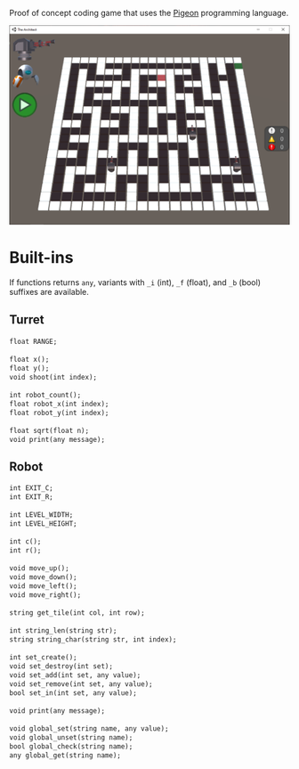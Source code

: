 Proof of concept coding game that uses the [Pigeon](https://github.com/kostic017/pigeon) programming language.

![](screenshot.png)

# Built-ins

If functions returns `any`, variants with `_i` (int), `_f` (float), and `_b` (bool) suffixes are available.

## Turret

```
float RANGE;

float x();
float y();
void shoot(int index);

int robot_count();
float robot_x(int index);
float robot_y(int index);

float sqrt(float n);
void print(any message);
```

## Robot

```
int EXIT_C;
int EXIT_R;

int LEVEL_WIDTH;
int LEVEL_HEIGHT;

int c();
int r();

void move_up();
void move_down();
void move_left();
void move_right();

string get_tile(int col, int row);

int string_len(string str);
string string_char(string str, int index);

int set_create();
void set_destroy(int set);
void set_add(int set, any value);
void set_remove(int set, any value);
bool set_in(int set, any value);

void print(any message);

void global_set(string name, any value);
void global_unset(string name);
bool global_check(string name);
any global_get(string name);
```